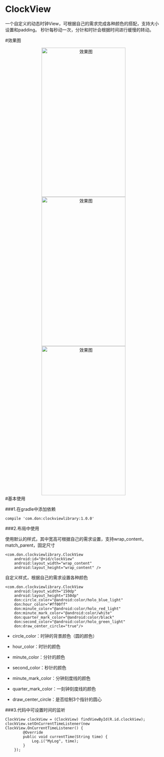 # ClockView
一个自定义的动态时钟View，可根据自己的需求完成各种颜色的搭配，支持大小设置和padding。
秒针每秒动一次，分针和时针会根据时间进行缓慢的转动。

#效果图
<div  align="center">
<img src="https://github.com/zhijieeeeee/ClockView/blob/master/screenshot/pre1.png" width = "270" height = "480" alt="效果图" />
<img src="https://github.com/zhijieeeeee/ClockView/blob/master/screenshot/pre1.png" width = "270" height = "480" alt="效果图" />
<img src="https://github.com/zhijieeeeee/ClockView/blob/master/screenshot/pre1.png" width = "270" height = "480" alt="效果图" />
</div>
#基本使用

###1.在gradle中添加依赖
	
	compile 'com.don:clockviewlibrary:1.0.0'

###2.布局中使用

使用默认的样式，其中宽高可根据自己的需求设置，支持wrap\_content，match\_parent，固定尺寸

	<com.don.clockviewlibrary.ClockView
        android:id="@+id/clockView"
        android:layout_width="wrap_content"
        android:layout_height="wrap_content" />

自定义样式，根据自己的需求设置各种颜色
	
	<com.don.clockviewlibrary.ClockView
        android:layout_width="150dp"
        android:layout_height="150dp"
        don:circle_color="@android:color/holo_blue_light"
        don:hour_color="#ff00ff"
        don:minute_color="@android:color/holo_red_light"
        don:minute_mark_color="@android:color/white"
        don:quarter_mark_color="@android:color/black"
        don:second_color="@android:color/holo_green_light" 
		don:draw_center_circle="true"/>


* circle\_color：时钟的背景颜色（圆的颜色）

* hour\_color：时针的颜色

* minute\_color：分针的颜色

* second\_color：秒针的颜色

* minute\_mark\_color：分钟刻度线的颜色

* quarter\_mark\_color：一刻钟刻度线的颜色

* draw\_center\_circle：是否绘制3个指针的圆心



###3.代码中可设置时间的监听

	ClockView clockView = (ClockView) findViewById(R.id.clockView);
    clockView.setOnCurrentTimeListener(new ClockView.OnCurrentTimeListener() {
            @Override
            public void currentTime(String time) {
                Log.i("MyLog", time);
            }
        });


